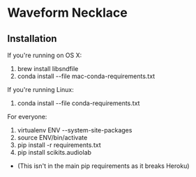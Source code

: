 Waveform Necklace
=================

Installation
------------
If you're running on OS X:

1. brew install libsndfile
2. conda install --file mac-conda-requirements.txt

If you're running Linux:

1. conda install --file conda-requirements.txt

For everyone:

1. virtualenv ENV --system-site-packages
2. source ENV/bin/activate
3. pip install -r requirements.txt
4. pip install scikits.audiolab
  * (This isn't in the main pip requirements as it breaks Heroku)
